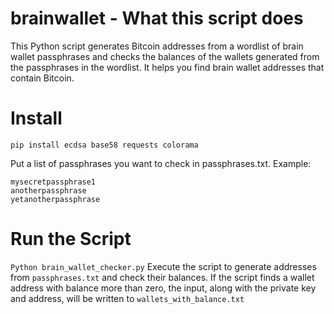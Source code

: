# brainwallet - What this script does
This Python script generates Bitcoin addresses from a wordlist of brain wallet passphrases and checks the balances of the wallets generated from the passphrases in the wordlist. It helps you find brain wallet addresses that contain Bitcoin.



# Install
```pip install ecdsa base58 requests colorama```

Put a list of passphrases you want to check in passphrases.txt. Example:
```
mysecretpassphrase1
anotherpassphrase
yetanotherpassphrase
```

# Run the Script
```Python brain_wallet_checker.py```
Execute the script to generate addresses from ```passphrases.txt``` and check their balances. If the script finds a wallet address with balance more than zero, the input, along with the private key and address, will be written to ```wallets_with_balance.txt```



